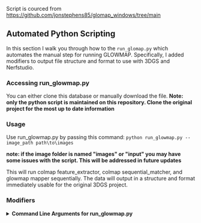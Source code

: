 Script is courced from https://github.com/jonstephens85/glomap_windows/tree/main


## Automated Python Scripting
In this section I walk you through how to the `run_glomap.py` which automates the manual step for running GLOWMAP. Specifically, I added modifiers to output file structure and format to use with 3DGS and Nerfstudio.

### Accessing run_glowmap.py
You can either clone this database or manually download the file. **Note: only the python script is maintained on this repository. Clone the original project for the most up to date information**

### Usage
Use run_glowmap.py by passing this command:
`python run_glowmap.py --image_path path\to\images`

**note: if the image folder is named "images" or "input" you may have some issues with the script. This will be addressed in future updates**

This will run colmap feature_extractor, colmap sequential_matcher, and glowmap mapper sequentially. The data will output in a structure and format immediately usable for the original 3DGS project.

### Modifiers
<details>
<summary><span style="font-weight: bold;">Command Line Arguments for run_glowmap.py</span></summary>

  ####  --image_path
  Path to the source directory of images.
  #### --matcher_type {sequential_matcher,exhaustive_matcher}
  Type of matcher to used by COLMAP (default: sequential_matcher).
  #### --interval {int}
  Interval of images to use in source image directory. Increase the number to use less images. For example: 2 uses every other image, 6 uses every 6th image. (default: 1)
  ####  --model_type {3dgs,nerfstudio}
  Model type to run. '3dgs' includes undistortion, 'nerfstudio' skips undistortion.

</details>
<br>
<br>
